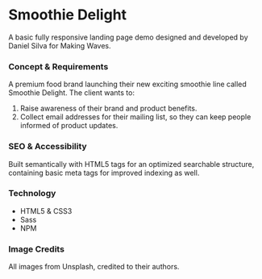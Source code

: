 # Smoothie Delight
A basic fully responsive landing page demo designed and developed by Daniel Silva for Making Waves.

### Concept & Requirements
A premium food brand launching their new exciting smoothie line called Smoothie Delight. The client wants to:
1. Raise awareness of their brand and product benefits.
2. Collect email addresses for their mailing list, so they can keep people informed of product updates.

### SEO & Accessibility
Built semantically with HTML5 tags for an optimized searchable structure, containing basic meta tags for improved indexing as well.

### Technology
- HTML5 & CSS3
- Sass
- NPM

### Image Credits
All images from Unsplash, credited to their authors.